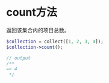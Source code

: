 # count方法

返回该集合内的项目总数。

```php
$collection = collect([1, 2, 3, 4]);  
$collection->count();

// output
/**
=> 4
 */
```
